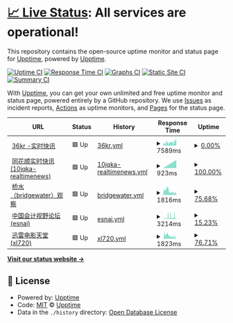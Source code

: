 # [📈 Live Status](https://demo.upptime.js.org): <!--live status--> **All services are operational!**

This repository contains the open-source uptime monitor and status page for [Upptime](https://upptime.js.org), powered by [Upptime](https://github.com/upptime/upptime).

[![Uptime CI](https://github.com/chinobing/upptime-rssinn/workflows/Uptime%20CI/badge.svg)](https://github.com/chinobing/upptime-rssinn/actions?query=workflow%3A%22Uptime+CI%22)
[![Response Time CI](https://github.com/chinobing/upptime-rssinn/workflows/Response%20Time%20CI/badge.svg)](https://github.com/chinobing/upptime-rssinn/actions?query=workflow%3A%22Response+Time+CI%22)
[![Graphs CI](https://github.com/chinobing/upptime-rssinn/workflows/Graphs%20CI/badge.svg)](https://github.com/chinobing/upptime-rssinn/actions?query=workflow%3A%22Graphs+CI%22)
[![Static Site CI](https://github.com/chinobing/upptime-rssinn/workflows/Static%20Site%20CI/badge.svg)](https://github.com/chinobing/upptime-rssinn/actions?query=workflow%3A%22Static+Site+CI%22)
[![Summary CI](https://github.com/chinobing/upptime-rssinn/workflows/Summary%20CI/badge.svg)](https://github.com/chinobing/upptime-rssinn/actions?query=workflow%3A%22Summary+CI%22)

With [Upptime](https://upptime.js.org), you can get your own unlimited and free uptime monitor and status page, powered entirely by a GitHub repository. We use [Issues](https://github.com/upptime/upptime/issues) as incident reports, [Actions](https://github.com/chinobing/upptime-rssinn/actions) as uptime monitors, and [Pages](https://demo.upptime.js.org) for the status page.

<!--start: status pages-->
<!-- This summary is generated by Upptime (https://github.com/upptime/upptime) -->
<!-- Do not edit this manually, your changes will be overwritten -->
<!-- prettier-ignore -->
| URL | Status | History | Response Time | Uptime |
| --- | ------ | ------- | ------------- | ------ |
| <img alt="" src="https://favicons.githubusercontent.com/rssinn.com" height="13"> [36kr -实时快讯](https://rssinn.com/36kr/newsflashes/) | 🟩 Up | [36kr.yml](https://github.com/chinobing/upptime-rssinn/commits/HEAD/history/36kr.yml) | <details><summary><img alt="Response time graph" src="./graphs/36kr/response-time-week.png" height="20"> 7589ms</summary><br><a href="https://status.rssinn.com/history/36kr"><img alt="Response time 6725" src="https://img.shields.io/endpoint?url=https%3A%2F%2Fraw.githubusercontent.com%2Fchinobing%2Fupptime-rssinn%2FHEAD%2Fapi%2F36kr%2Fresponse-time.json"></a><br><a href="https://status.rssinn.com/history/36kr"><img alt="24-hour response time 2334" src="https://img.shields.io/endpoint?url=https%3A%2F%2Fraw.githubusercontent.com%2Fchinobing%2Fupptime-rssinn%2FHEAD%2Fapi%2F36kr%2Fresponse-time-day.json"></a><br><a href="https://status.rssinn.com/history/36kr"><img alt="7-day response time 7589" src="https://img.shields.io/endpoint?url=https%3A%2F%2Fraw.githubusercontent.com%2Fchinobing%2Fupptime-rssinn%2FHEAD%2Fapi%2F36kr%2Fresponse-time-week.json"></a><br><a href="https://status.rssinn.com/history/36kr"><img alt="30-day response time 6725" src="https://img.shields.io/endpoint?url=https%3A%2F%2Fraw.githubusercontent.com%2Fchinobing%2Fupptime-rssinn%2FHEAD%2Fapi%2F36kr%2Fresponse-time-month.json"></a><br><a href="https://status.rssinn.com/history/36kr"><img alt="1-year response time 6725" src="https://img.shields.io/endpoint?url=https%3A%2F%2Fraw.githubusercontent.com%2Fchinobing%2Fupptime-rssinn%2FHEAD%2Fapi%2F36kr%2Fresponse-time-year.json"></a></details> | <details><summary><a href="https://status.rssinn.com/history/36kr">0.00%</a></summary><a href="https://status.rssinn.com/history/36kr"><img alt="All-time uptime 0.00%" src="https://img.shields.io/endpoint?url=https%3A%2F%2Fraw.githubusercontent.com%2Fchinobing%2Fupptime-rssinn%2FHEAD%2Fapi%2F36kr%2Fuptime.json"></a><br><a href="https://status.rssinn.com/history/36kr"><img alt="24-hour uptime 0.00%" src="https://img.shields.io/endpoint?url=https%3A%2F%2Fraw.githubusercontent.com%2Fchinobing%2Fupptime-rssinn%2FHEAD%2Fapi%2F36kr%2Fuptime-day.json"></a><br><a href="https://status.rssinn.com/history/36kr"><img alt="7-day uptime 0.00%" src="https://img.shields.io/endpoint?url=https%3A%2F%2Fraw.githubusercontent.com%2Fchinobing%2Fupptime-rssinn%2FHEAD%2Fapi%2F36kr%2Fuptime-week.json"></a><br><a href="https://status.rssinn.com/history/36kr"><img alt="30-day uptime 0.00%" src="https://img.shields.io/endpoint?url=https%3A%2F%2Fraw.githubusercontent.com%2Fchinobing%2Fupptime-rssinn%2FHEAD%2Fapi%2F36kr%2Fuptime-month.json"></a><br><a href="https://status.rssinn.com/history/36kr"><img alt="1-year uptime 0.00%" src="https://img.shields.io/endpoint?url=https%3A%2F%2Fraw.githubusercontent.com%2Fchinobing%2Fupptime-rssinn%2FHEAD%2Fapi%2F36kr%2Fuptime-year.json"></a></details>
| <img alt="" src="https://favicons.githubusercontent.com/www.rssinn.com" height="13"> [同花顺实时快讯(10jqka-realtimenews)](https://www.rssinn.com/10jqka/realtimenews/) | 🟩 Up | [10jqka-realtimenews.yml](https://github.com/chinobing/upptime-rssinn/commits/HEAD/history/10jqka-realtimenews.yml) | <details><summary><img alt="Response time graph" src="./graphs/10jqka-realtimenews/response-time-week.png" height="20"> 923ms</summary><br><a href="https://status.rssinn.com/history/10jqka-realtimenews"><img alt="Response time 923" src="https://img.shields.io/endpoint?url=https%3A%2F%2Fraw.githubusercontent.com%2Fchinobing%2Fupptime-rssinn%2FHEAD%2Fapi%2F10jqka-realtimenews%2Fresponse-time.json"></a><br><a href="https://status.rssinn.com/history/10jqka-realtimenews"><img alt="24-hour response time 923" src="https://img.shields.io/endpoint?url=https%3A%2F%2Fraw.githubusercontent.com%2Fchinobing%2Fupptime-rssinn%2FHEAD%2Fapi%2F10jqka-realtimenews%2Fresponse-time-day.json"></a><br><a href="https://status.rssinn.com/history/10jqka-realtimenews"><img alt="7-day response time 923" src="https://img.shields.io/endpoint?url=https%3A%2F%2Fraw.githubusercontent.com%2Fchinobing%2Fupptime-rssinn%2FHEAD%2Fapi%2F10jqka-realtimenews%2Fresponse-time-week.json"></a><br><a href="https://status.rssinn.com/history/10jqka-realtimenews"><img alt="30-day response time 923" src="https://img.shields.io/endpoint?url=https%3A%2F%2Fraw.githubusercontent.com%2Fchinobing%2Fupptime-rssinn%2FHEAD%2Fapi%2F10jqka-realtimenews%2Fresponse-time-month.json"></a><br><a href="https://status.rssinn.com/history/10jqka-realtimenews"><img alt="1-year response time 923" src="https://img.shields.io/endpoint?url=https%3A%2F%2Fraw.githubusercontent.com%2Fchinobing%2Fupptime-rssinn%2FHEAD%2Fapi%2F10jqka-realtimenews%2Fresponse-time-year.json"></a></details> | <details><summary><a href="https://status.rssinn.com/history/10jqka-realtimenews">100.00%</a></summary><a href="https://status.rssinn.com/history/10jqka-realtimenews"><img alt="All-time uptime 100.00%" src="https://img.shields.io/endpoint?url=https%3A%2F%2Fraw.githubusercontent.com%2Fchinobing%2Fupptime-rssinn%2FHEAD%2Fapi%2F10jqka-realtimenews%2Fuptime.json"></a><br><a href="https://status.rssinn.com/history/10jqka-realtimenews"><img alt="24-hour uptime 100.00%" src="https://img.shields.io/endpoint?url=https%3A%2F%2Fraw.githubusercontent.com%2Fchinobing%2Fupptime-rssinn%2FHEAD%2Fapi%2F10jqka-realtimenews%2Fuptime-day.json"></a><br><a href="https://status.rssinn.com/history/10jqka-realtimenews"><img alt="7-day uptime 100.00%" src="https://img.shields.io/endpoint?url=https%3A%2F%2Fraw.githubusercontent.com%2Fchinobing%2Fupptime-rssinn%2FHEAD%2Fapi%2F10jqka-realtimenews%2Fuptime-week.json"></a><br><a href="https://status.rssinn.com/history/10jqka-realtimenews"><img alt="30-day uptime 100.00%" src="https://img.shields.io/endpoint?url=https%3A%2F%2Fraw.githubusercontent.com%2Fchinobing%2Fupptime-rssinn%2FHEAD%2Fapi%2F10jqka-realtimenews%2Fuptime-month.json"></a><br><a href="https://status.rssinn.com/history/10jqka-realtimenews"><img alt="1-year uptime 100.00%" src="https://img.shields.io/endpoint?url=https%3A%2F%2Fraw.githubusercontent.com%2Fchinobing%2Fupptime-rssinn%2FHEAD%2Fapi%2F10jqka-realtimenews%2Fuptime-year.json"></a></details>
| <img alt="" src="https://favicons.githubusercontent.com/rssinn.com" height="13"> [桥水（bridgewater）观察](https://rssinn.com/bridgewater/research/) | 🟩 Up | [bridgewater.yml](https://github.com/chinobing/upptime-rssinn/commits/HEAD/history/bridgewater.yml) | <details><summary><img alt="Response time graph" src="./graphs/bridgewater/response-time-week.png" height="20"> 1816ms</summary><br><a href="https://status.rssinn.com/history/bridgewater"><img alt="Response time 2011" src="https://img.shields.io/endpoint?url=https%3A%2F%2Fraw.githubusercontent.com%2Fchinobing%2Fupptime-rssinn%2FHEAD%2Fapi%2Fbridgewater%2Fresponse-time.json"></a><br><a href="https://status.rssinn.com/history/bridgewater"><img alt="24-hour response time 795" src="https://img.shields.io/endpoint?url=https%3A%2F%2Fraw.githubusercontent.com%2Fchinobing%2Fupptime-rssinn%2FHEAD%2Fapi%2Fbridgewater%2Fresponse-time-day.json"></a><br><a href="https://status.rssinn.com/history/bridgewater"><img alt="7-day response time 1816" src="https://img.shields.io/endpoint?url=https%3A%2F%2Fraw.githubusercontent.com%2Fchinobing%2Fupptime-rssinn%2FHEAD%2Fapi%2Fbridgewater%2Fresponse-time-week.json"></a><br><a href="https://status.rssinn.com/history/bridgewater"><img alt="30-day response time 2011" src="https://img.shields.io/endpoint?url=https%3A%2F%2Fraw.githubusercontent.com%2Fchinobing%2Fupptime-rssinn%2FHEAD%2Fapi%2Fbridgewater%2Fresponse-time-month.json"></a><br><a href="https://status.rssinn.com/history/bridgewater"><img alt="1-year response time 2011" src="https://img.shields.io/endpoint?url=https%3A%2F%2Fraw.githubusercontent.com%2Fchinobing%2Fupptime-rssinn%2FHEAD%2Fapi%2Fbridgewater%2Fresponse-time-year.json"></a></details> | <details><summary><a href="https://status.rssinn.com/history/bridgewater">75.68%</a></summary><a href="https://status.rssinn.com/history/bridgewater"><img alt="All-time uptime 75.68%" src="https://img.shields.io/endpoint?url=https%3A%2F%2Fraw.githubusercontent.com%2Fchinobing%2Fupptime-rssinn%2FHEAD%2Fapi%2Fbridgewater%2Fuptime.json"></a><br><a href="https://status.rssinn.com/history/bridgewater"><img alt="24-hour uptime 98.44%" src="https://img.shields.io/endpoint?url=https%3A%2F%2Fraw.githubusercontent.com%2Fchinobing%2Fupptime-rssinn%2FHEAD%2Fapi%2Fbridgewater%2Fuptime-day.json"></a><br><a href="https://status.rssinn.com/history/bridgewater"><img alt="7-day uptime 75.68%" src="https://img.shields.io/endpoint?url=https%3A%2F%2Fraw.githubusercontent.com%2Fchinobing%2Fupptime-rssinn%2FHEAD%2Fapi%2Fbridgewater%2Fuptime-week.json"></a><br><a href="https://status.rssinn.com/history/bridgewater"><img alt="30-day uptime 75.68%" src="https://img.shields.io/endpoint?url=https%3A%2F%2Fraw.githubusercontent.com%2Fchinobing%2Fupptime-rssinn%2FHEAD%2Fapi%2Fbridgewater%2Fuptime-month.json"></a><br><a href="https://status.rssinn.com/history/bridgewater"><img alt="1-year uptime 75.68%" src="https://img.shields.io/endpoint?url=https%3A%2F%2Fraw.githubusercontent.com%2Fchinobing%2Fupptime-rssinn%2FHEAD%2Fapi%2Fbridgewater%2Fuptime-year.json"></a></details>
| <img alt="" src="https://favicons.githubusercontent.com/rssinn.com" height="13"> [中国会计视野论坛(esnai)](https://rssinn.com/esnai/) | 🟩 Up | [esnai.yml](https://github.com/chinobing/upptime-rssinn/commits/HEAD/history/esnai.yml) | <details><summary><img alt="Response time graph" src="./graphs/esnai/response-time-week.png" height="20"> 3214ms</summary><br><a href="https://status.rssinn.com/history/esnai"><img alt="Response time 2787" src="https://img.shields.io/endpoint?url=https%3A%2F%2Fraw.githubusercontent.com%2Fchinobing%2Fupptime-rssinn%2FHEAD%2Fapi%2Fesnai%2Fresponse-time.json"></a><br><a href="https://status.rssinn.com/history/esnai"><img alt="24-hour response time 3671" src="https://img.shields.io/endpoint?url=https%3A%2F%2Fraw.githubusercontent.com%2Fchinobing%2Fupptime-rssinn%2FHEAD%2Fapi%2Fesnai%2Fresponse-time-day.json"></a><br><a href="https://status.rssinn.com/history/esnai"><img alt="7-day response time 3214" src="https://img.shields.io/endpoint?url=https%3A%2F%2Fraw.githubusercontent.com%2Fchinobing%2Fupptime-rssinn%2FHEAD%2Fapi%2Fesnai%2Fresponse-time-week.json"></a><br><a href="https://status.rssinn.com/history/esnai"><img alt="30-day response time 2787" src="https://img.shields.io/endpoint?url=https%3A%2F%2Fraw.githubusercontent.com%2Fchinobing%2Fupptime-rssinn%2FHEAD%2Fapi%2Fesnai%2Fresponse-time-month.json"></a><br><a href="https://status.rssinn.com/history/esnai"><img alt="1-year response time 2787" src="https://img.shields.io/endpoint?url=https%3A%2F%2Fraw.githubusercontent.com%2Fchinobing%2Fupptime-rssinn%2FHEAD%2Fapi%2Fesnai%2Fresponse-time-year.json"></a></details> | <details><summary><a href="https://status.rssinn.com/history/esnai">15.23%</a></summary><a href="https://status.rssinn.com/history/esnai"><img alt="All-time uptime 13.54%" src="https://img.shields.io/endpoint?url=https%3A%2F%2Fraw.githubusercontent.com%2Fchinobing%2Fupptime-rssinn%2FHEAD%2Fapi%2Fesnai%2Fuptime.json"></a><br><a href="https://status.rssinn.com/history/esnai"><img alt="24-hour uptime 78.65%" src="https://img.shields.io/endpoint?url=https%3A%2F%2Fraw.githubusercontent.com%2Fchinobing%2Fupptime-rssinn%2FHEAD%2Fapi%2Fesnai%2Fuptime-day.json"></a><br><a href="https://status.rssinn.com/history/esnai"><img alt="7-day uptime 15.23%" src="https://img.shields.io/endpoint?url=https%3A%2F%2Fraw.githubusercontent.com%2Fchinobing%2Fupptime-rssinn%2FHEAD%2Fapi%2Fesnai%2Fuptime-week.json"></a><br><a href="https://status.rssinn.com/history/esnai"><img alt="30-day uptime 13.54%" src="https://img.shields.io/endpoint?url=https%3A%2F%2Fraw.githubusercontent.com%2Fchinobing%2Fupptime-rssinn%2FHEAD%2Fapi%2Fesnai%2Fuptime-month.json"></a><br><a href="https://status.rssinn.com/history/esnai"><img alt="1-year uptime 13.54%" src="https://img.shields.io/endpoint?url=https%3A%2F%2Fraw.githubusercontent.com%2Fchinobing%2Fupptime-rssinn%2FHEAD%2Fapi%2Fesnai%2Fuptime-year.json"></a></details>
| <img alt="" src="https://favicons.githubusercontent.com/rssinn.com" height="13"> [迅雷电影天堂(xl720)](https://rssinn.com/xl720/) | 🟩 Up | [xl720.yml](https://github.com/chinobing/upptime-rssinn/commits/HEAD/history/xl720.yml) | <details><summary><img alt="Response time graph" src="./graphs/xl720/response-time-week.png" height="20"> 1823ms</summary><br><a href="https://status.rssinn.com/history/xl720"><img alt="Response time 1978" src="https://img.shields.io/endpoint?url=https%3A%2F%2Fraw.githubusercontent.com%2Fchinobing%2Fupptime-rssinn%2FHEAD%2Fapi%2Fxl720%2Fresponse-time.json"></a><br><a href="https://status.rssinn.com/history/xl720"><img alt="24-hour response time 714" src="https://img.shields.io/endpoint?url=https%3A%2F%2Fraw.githubusercontent.com%2Fchinobing%2Fupptime-rssinn%2FHEAD%2Fapi%2Fxl720%2Fresponse-time-day.json"></a><br><a href="https://status.rssinn.com/history/xl720"><img alt="7-day response time 1823" src="https://img.shields.io/endpoint?url=https%3A%2F%2Fraw.githubusercontent.com%2Fchinobing%2Fupptime-rssinn%2FHEAD%2Fapi%2Fxl720%2Fresponse-time-week.json"></a><br><a href="https://status.rssinn.com/history/xl720"><img alt="30-day response time 1978" src="https://img.shields.io/endpoint?url=https%3A%2F%2Fraw.githubusercontent.com%2Fchinobing%2Fupptime-rssinn%2FHEAD%2Fapi%2Fxl720%2Fresponse-time-month.json"></a><br><a href="https://status.rssinn.com/history/xl720"><img alt="1-year response time 1978" src="https://img.shields.io/endpoint?url=https%3A%2F%2Fraw.githubusercontent.com%2Fchinobing%2Fupptime-rssinn%2FHEAD%2Fapi%2Fxl720%2Fresponse-time-year.json"></a></details> | <details><summary><a href="https://status.rssinn.com/history/xl720">76.71%</a></summary><a href="https://status.rssinn.com/history/xl720"><img alt="All-time uptime 76.71%" src="https://img.shields.io/endpoint?url=https%3A%2F%2Fraw.githubusercontent.com%2Fchinobing%2Fupptime-rssinn%2FHEAD%2Fapi%2Fxl720%2Fuptime.json"></a><br><a href="https://status.rssinn.com/history/xl720"><img alt="24-hour uptime 98.44%" src="https://img.shields.io/endpoint?url=https%3A%2F%2Fraw.githubusercontent.com%2Fchinobing%2Fupptime-rssinn%2FHEAD%2Fapi%2Fxl720%2Fuptime-day.json"></a><br><a href="https://status.rssinn.com/history/xl720"><img alt="7-day uptime 76.71%" src="https://img.shields.io/endpoint?url=https%3A%2F%2Fraw.githubusercontent.com%2Fchinobing%2Fupptime-rssinn%2FHEAD%2Fapi%2Fxl720%2Fuptime-week.json"></a><br><a href="https://status.rssinn.com/history/xl720"><img alt="30-day uptime 76.71%" src="https://img.shields.io/endpoint?url=https%3A%2F%2Fraw.githubusercontent.com%2Fchinobing%2Fupptime-rssinn%2FHEAD%2Fapi%2Fxl720%2Fuptime-month.json"></a><br><a href="https://status.rssinn.com/history/xl720"><img alt="1-year uptime 76.71%" src="https://img.shields.io/endpoint?url=https%3A%2F%2Fraw.githubusercontent.com%2Fchinobing%2Fupptime-rssinn%2FHEAD%2Fapi%2Fxl720%2Fuptime-year.json"></a></details>

<!--end: status pages-->

[**Visit our status website →**](https://demo.upptime.js.org)

## 📄 License

- Powered by: [Upptime](https://github.com/upptime/upptime)
- Code: [MIT](./LICENSE) © [Upptime](https://upptime.js.org)
- Data in the `./history` directory: [Open Database License](https://opendatacommons.org/licenses/odbl/1-0/)
